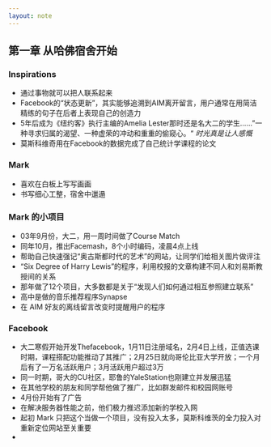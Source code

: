 ```yaml
---
layout: note
---
```


## 第一章 从哈佛宿舍开始

### Inspirations
- 通过事物就可以把人联系起来
- Facebook的“状态更新”，其实能够追溯到AIM离开留言，用户通常在用简洁精练的句子在后者上表现自己的创造力
- 5年后成为《纽约客》执行主编的Amelia Lester那时还是名大二的学生……”一种寻求归属的渴望、一种虚荣的冲动和重重的偷窥心。“ *时光真是让人感慨*
- 莫斯科维奇用在Facebook的数据完成了自己统计学课程的论文

### Mark
- 喜欢在白板上写写画画
- 书写细心工整，宿舍中邋遢

### Mark 的小项目
- 03年9月份，大二，用一周时间做了Course Match
- 同年10月，推出Facemash，8个小时编码，凌晨4点上线
- 帮助自己快速强记“奥古斯都时代的艺术”的网站，让同学们给相关图片做评注
- “Six Degree of Harry Lewis”的程序，利用校报的文章构建不同人和刘易斯教授间的关系
- 那年做了12个项目，大多数都是关于“发现人们如何通过相互参照建立联系”
- 高中是做的音乐推荐程序Synapse
- 在 AIM 好友的离线留言改变时提醒用户的程序

### Facebook
- 大二寒假开始开发Thefacebook，1月11日注册域名，2月4日上线，正值选课时期，课程搭配功能推动了其推广；2月25日就向哥伦比亚大学开放；一个月后有了一万名活跃用户；3月活跃用户超过3万
- 同一时期，哥大的CU社区，耶鲁的YaleStation也刚建立并发展迅猛
- 在其他学校的朋友和同学帮他做了推广，比如群发邮件和校园网账号
- 4月份开始有了广告
- 在解决服务器性能之前，他们极力推迟添加新的学校入网
- 起初 Mark 只把这个当做一个项目，没有投入太多，莫斯科维茨的全力投入对重新定位网站至关重要
- 
